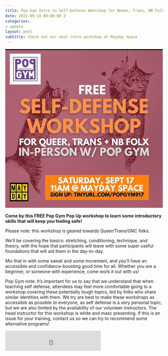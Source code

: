 ```yaml
---
title: Pop Gym Intro to Self-Defense Wokrshop for Women, Trans, NB Folk at Mayday Space!
date: 2022-09-10 00:00:00 Z
categories:
- update
layout: post
subtitle: Check out our next intro workshop at Mayday Space
---
```


![Pop Gym at Mayday](/assets/popgymmaydayflyer.jpeg)

**Come by this FREE Pop Gym Pop Up workshop to learn some introductory skills that will keep you feeling safe!**

Please note: this workshop is geared towards Queer/Trans/GNC folks.

We’ll be covering the basics: stretching, conditioning, technique, and theory, with the hope that participants will leave with some super useful foundations that will aid them in the day-to-day.

Mix that in with some sweat and some movement, and you’ll have an accessible and confidence-boosting good time for all. Whether you are a beginner, or someone with experience, come work it out with us!

Pop Gym note: It’s important for us to say that we understand that when teaching self defense, attendees may feel more comfortable going to a workshop covering these potentially tough topics, led by folks who share similar identities with them. We try are best to make these workshops as accessible as possible to everyone, as self defense is a very personal topic; but we are also limited by the availability of our volunteer instructors. The head instructor for this workshop is white and masc presenting. If this is an issue for your training, contact us so we can try to recommend some alternative programs!

<iframe src="https://withfriends.co/pop_gym/embed/raw:kind=Join" width="306" height="64" frameborder="0"></iframe>
